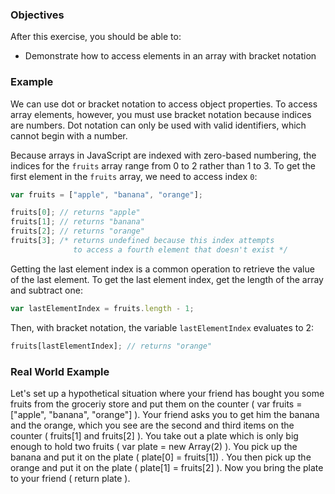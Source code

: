 <!--{ ids:[188], language:'JavaScript', type:'workshop', order: 7, name:'Access Elements', description:'Access elements in an array with bracket notation' } -->

### Objectives

After this exercise, you should be able to:

- Demonstrate how to access elements in an array with bracket notation

### Example

We can use dot or bracket notation to access object properties. To access array elements, however, you must use bracket notation because indices are numbers. Dot notation can only be used with valid identifiers, which cannot begin with a number.

Because arrays in JavaScript are indexed with zero-based numbering, the indices for the `fruits` array range from 0 to 2 rather than 1 to 3. To get the first element in the `fruits` array, we need to access index `0`:

```js
var fruits = ["apple", "banana", "orange"];

fruits[0]; // returns "apple"
fruits[1]; // returns "banana"
fruits[2]; // returns "orange"
fruits[3]; /* returns undefined because this index attempts
              to access a fourth element that doesn't exist */
```

Getting the last element index is a common operation to retrieve the value of the last element. To get the last element index, get the length of the array and subtract one:

```js
var lastElementIndex = fruits.length - 1;
```

Then, with bracket notation, the variable `lastElementIndex` evaluates to 2:

```js
fruits[lastElementIndex]; // returns "orange"
```

### Real World Example

Let's set up a hypothetical situation where your friend has bought you some fruits from the groceriy store and put them on the counter ( var fruits = ["apple", "banana", "orange"] ).
Your friend asks you to get him the banana and the orange, which you see are the second and third items on the counter ( fruits[1] and fruits[2] ).
You take out a plate which is only big enough to hold two fruits ( var plate = new Array(2) ).
You pick up the banana and put it on the plate ( plate[0] = fruits[1]) .
You then pick up the orange and put it on the plate ( plate[1] = fruits[2] ).
Now you bring the plate to your friend ( return plate ).
